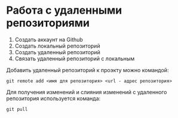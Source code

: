 # Работа с удаленными репозиториями

1. Создать аккаунт на Github
2. Создать локальный репозиторий
3. Создать удаленный репозиторий
4. Связать удаленный репозиторий с локальным

Добавить удаленный репозиторий к проэкту можно командой:
```
git remote add <имя для репозитория> <url - адрес репозитория>
```

Для получения изменений и слияния изменений с удаленного репозитория используется команда:
```
git pull
```
